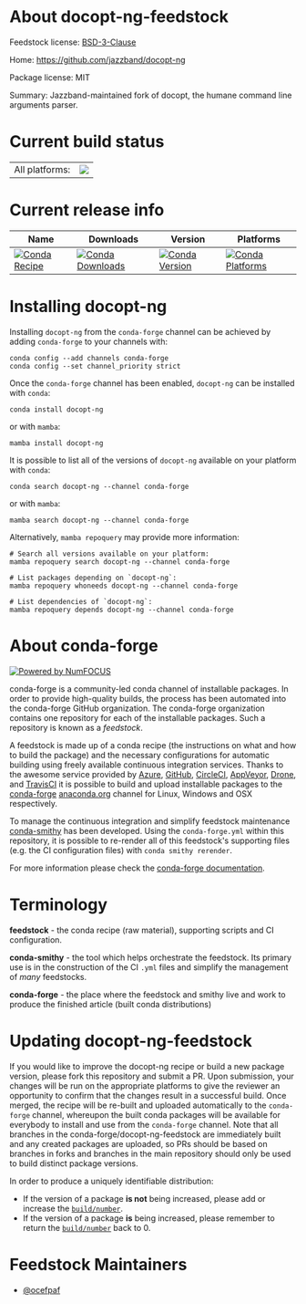 About docopt-ng-feedstock
=========================

Feedstock license: [BSD-3-Clause](https://github.com/conda-forge/docopt-ng-feedstock/blob/main/LICENSE.txt)

Home: https://github.com/jazzband/docopt-ng

Package license: MIT

Summary: Jazzband-maintained fork of docopt, the humane command line arguments parser.

Current build status
====================


<table><tr><td>All platforms:</td>
    <td>
      <a href="https://dev.azure.com/conda-forge/feedstock-builds/_build/latest?definitionId=23159&branchName=main">
        <img src="https://dev.azure.com/conda-forge/feedstock-builds/_apis/build/status/docopt-ng-feedstock?branchName=main">
      </a>
    </td>
  </tr>
</table>

Current release info
====================

| Name | Downloads | Version | Platforms |
| --- | --- | --- | --- |
| [![Conda Recipe](https://img.shields.io/badge/recipe-docopt--ng-green.svg)](https://anaconda.org/conda-forge/docopt-ng) | [![Conda Downloads](https://img.shields.io/conda/dn/conda-forge/docopt-ng.svg)](https://anaconda.org/conda-forge/docopt-ng) | [![Conda Version](https://img.shields.io/conda/vn/conda-forge/docopt-ng.svg)](https://anaconda.org/conda-forge/docopt-ng) | [![Conda Platforms](https://img.shields.io/conda/pn/conda-forge/docopt-ng.svg)](https://anaconda.org/conda-forge/docopt-ng) |

Installing docopt-ng
====================

Installing `docopt-ng` from the `conda-forge` channel can be achieved by adding `conda-forge` to your channels with:

```
conda config --add channels conda-forge
conda config --set channel_priority strict
```

Once the `conda-forge` channel has been enabled, `docopt-ng` can be installed with `conda`:

```
conda install docopt-ng
```

or with `mamba`:

```
mamba install docopt-ng
```

It is possible to list all of the versions of `docopt-ng` available on your platform with `conda`:

```
conda search docopt-ng --channel conda-forge
```

or with `mamba`:

```
mamba search docopt-ng --channel conda-forge
```

Alternatively, `mamba repoquery` may provide more information:

```
# Search all versions available on your platform:
mamba repoquery search docopt-ng --channel conda-forge

# List packages depending on `docopt-ng`:
mamba repoquery whoneeds docopt-ng --channel conda-forge

# List dependencies of `docopt-ng`:
mamba repoquery depends docopt-ng --channel conda-forge
```


About conda-forge
=================

[![Powered by
NumFOCUS](https://img.shields.io/badge/powered%20by-NumFOCUS-orange.svg?style=flat&colorA=E1523D&colorB=007D8A)](https://numfocus.org)

conda-forge is a community-led conda channel of installable packages.
In order to provide high-quality builds, the process has been automated into the
conda-forge GitHub organization. The conda-forge organization contains one repository
for each of the installable packages. Such a repository is known as a *feedstock*.

A feedstock is made up of a conda recipe (the instructions on what and how to build
the package) and the necessary configurations for automatic building using freely
available continuous integration services. Thanks to the awesome service provided by
[Azure](https://azure.microsoft.com/en-us/services/devops/), [GitHub](https://github.com/),
[CircleCI](https://circleci.com/), [AppVeyor](https://www.appveyor.com/),
[Drone](https://cloud.drone.io/welcome), and [TravisCI](https://travis-ci.com/)
it is possible to build and upload installable packages to the
[conda-forge](https://anaconda.org/conda-forge) [anaconda.org](https://anaconda.org/)
channel for Linux, Windows and OSX respectively.

To manage the continuous integration and simplify feedstock maintenance
[conda-smithy](https://github.com/conda-forge/conda-smithy) has been developed.
Using the ``conda-forge.yml`` within this repository, it is possible to re-render all of
this feedstock's supporting files (e.g. the CI configuration files) with ``conda smithy rerender``.

For more information please check the [conda-forge documentation](https://conda-forge.org/docs/).

Terminology
===========

**feedstock** - the conda recipe (raw material), supporting scripts and CI configuration.

**conda-smithy** - the tool which helps orchestrate the feedstock.
                   Its primary use is in the construction of the CI ``.yml`` files
                   and simplify the management of *many* feedstocks.

**conda-forge** - the place where the feedstock and smithy live and work to
                  produce the finished article (built conda distributions)


Updating docopt-ng-feedstock
============================

If you would like to improve the docopt-ng recipe or build a new
package version, please fork this repository and submit a PR. Upon submission,
your changes will be run on the appropriate platforms to give the reviewer an
opportunity to confirm that the changes result in a successful build. Once
merged, the recipe will be re-built and uploaded automatically to the
`conda-forge` channel, whereupon the built conda packages will be available for
everybody to install and use from the `conda-forge` channel.
Note that all branches in the conda-forge/docopt-ng-feedstock are
immediately built and any created packages are uploaded, so PRs should be based
on branches in forks and branches in the main repository should only be used to
build distinct package versions.

In order to produce a uniquely identifiable distribution:
 * If the version of a package **is not** being increased, please add or increase
   the [``build/number``](https://docs.conda.io/projects/conda-build/en/latest/resources/define-metadata.html#build-number-and-string).
 * If the version of a package **is** being increased, please remember to return
   the [``build/number``](https://docs.conda.io/projects/conda-build/en/latest/resources/define-metadata.html#build-number-and-string)
   back to 0.

Feedstock Maintainers
=====================

* [@ocefpaf](https://github.com/ocefpaf/)

